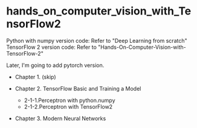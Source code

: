 # hands_on_computer_vision_with_TensorFlow2

Python with numpy version code: Refer to "Deep Learning from scratch"<br>
TensorFlow 2 version code: Refer to "Hands-On-Computer-Vision-with-TensorFlow-2"

Later, I'm going to add pytorch version.

* Chapter 1. (skip) 
* Chapter 2. TensorFlow Basic and Training a Model
    * 2-1-1.Perceptron with python.numpy
    * 2-1-2.Perceptron with TensorFlow2
    
* Chapter 3. Modern Neural Networks
